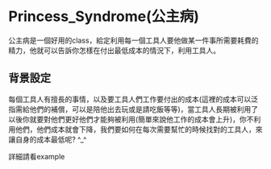 # Princess_Syndrome(公主病)
公主病是一個好用的class，給定利用每一個工具人要他做某一件事所需要耗費的精力，他就可以告訴你怎樣在付出最低成本的情況下，利用工具人。
## 背景設定

每個工具人有擅長的事情，以及要工具人們工作要付出的成本(這裡的成本可以泛指需給他們的補償，可以是陪他出去玩或是請吃飯等等)，當工具人長期被利用了以後你就要對他們更好他們才能夠被利用(簡單來說他工作的成本會上升)，你不利用他們，他們成本就會下降，我們要如何在每次需要幫忙的時候找對的工具人，來讓自身的成本最低呢? ^_^

詳細請看example

